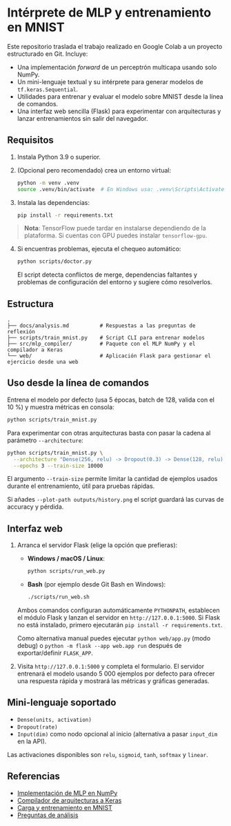 # Intérprete de MLP y entrenamiento en MNIST

Este repositorio traslada el trabajo realizado en Google Colab a un proyecto estructurado en Git. Incluye:

- Una implementación *forward* de un perceptrón multicapa usando solo NumPy.
- Un mini-lenguaje textual y su intérprete para generar modelos de `tf.keras.Sequential`.
- Utilidades para entrenar y evaluar el modelo sobre MNIST desde la línea de comandos.
- Una interfaz web sencilla (Flask) para experimentar con arquitecturas y lanzar entrenamientos sin salir del navegador.

## Requisitos

1. Instala Python 3.9 o superior.
2. (Opcional pero recomendado) crea un entorno virtual:

   ```bash
   python -m venv .venv
   source .venv/bin/activate  # En Windows usa: .venv\Scripts\Activate.ps1
   ```

3. Instala las dependencias:

   ```bash
   pip install -r requirements.txt
   ```

> **Nota**: TensorFlow puede tardar en instalarse dependiendo de la plataforma. Si cuentas con GPU puedes instalar `tensorflow-gpu`.

4. Si encuentras problemas, ejecuta el chequeo automático:

   ```bash
   python scripts/doctor.py
   ```

   El script detecta conflictos de merge, dependencias faltantes y problemas de configuración
   del entorno y sugiere cómo resolverlos.

## Estructura

```
.
├── docs/analysis.md          # Respuestas a las preguntas de reflexión
├── scripts/train_mnist.py    # Script CLI para entrenar modelos
├── src/mlp_compiler/         # Paquete con el MLP NumPy y el compilador a Keras
└── web/                      # Aplicación Flask para gestionar el ejercicio desde una web
```

## Uso desde la línea de comandos

Entrena el modelo por defecto (usa 5 épocas, batch de 128, valida con el 10 %) y muestra métricas en consola:

```bash
python scripts/train_mnist.py
```

Para experimentar con otras arquitecturas basta con pasar la cadena al parámetro `--architecture`:

```bash
python scripts/train_mnist.py \
  --architecture "Dense(256, relu) -> Dropout(0.3) -> Dense(128, relu) -> Dense(10, softmax)" \
  --epochs 3 --train-size 10000
```

El argumento `--train-size` permite limitar la cantidad de ejemplos usados durante el entrenamiento, útil para pruebas rápidas.

Si añades `--plot-path outputs/history.png` el script guardará las curvas de accuracy y pérdida.

## Interfaz web

1. Arranca el servidor Flask (elige la opción que prefieras):

   - **Windows / macOS / Linux**:

     ```bash
     python scripts/run_web.py
     ```

   - **Bash** (por ejemplo desde Git Bash en Windows):

     ```bash
     ./scripts/run_web.sh
     ```

   Ambos comandos configuran automáticamente `PYTHONPATH`, establecen el módulo Flask y
   lanzan el servidor en `http://127.0.0.1:5000`. Si Flask no está instalado, primero
   ejecutarán `pip install -r requirements.txt`.

   Como alternativa manual puedes ejecutar `python web/app.py` (modo debug) o
   `python -m flask --app web.app run` después de exportar/definir `FLASK_APP`.

2. Visita `http://127.0.0.1:5000` y completa el formulario. El servidor entrenará el modelo usando 5 000 ejemplos por defecto para ofrecer una respuesta rápida y mostrará las métricas y gráficas generadas.

## Mini-lenguaje soportado

- `Dense(units, activation)`
- `Dropout(rate)`
- `Input(dim)` como nodo opcional al inicio (alternativa a pasar `input_dim` en la API).

Las activaciones disponibles son `relu`, `sigmoid`, `tanh`, `softmax` y `linear`.

## Referencias

- [Implementación de MLP en NumPy](src/mlp_compiler/numpy_mlp.py)
- [Compilador de arquitecturas a Keras](src/mlp_compiler/compiler.py)
- [Carga y entrenamiento en MNIST](src/mlp_compiler/training.py)
- [Preguntas de análisis](docs/analysis.md)
